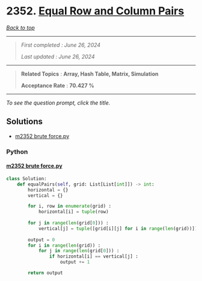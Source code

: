 # 2352. [Equal Row and Column Pairs](<https://leetcode.com/problems/equal-row-and-column-pairs>)

*[Back to top](<../README.md>)*

------

> *First completed : June 26, 2024*
>
> *Last updated : June 26, 2024*


------

> **Related Topics** : **Array, Hash Table, Matrix, Simulation**
>
> **Acceptance Rate** : **70.427 %**


------

*To see the question prompt, click the title.*

## Solutions

- [m2352 brute force.py](<../my-submissions/m2352 brute force.py>)
### Python
#### [m2352 brute force.py](<../my-submissions/m2352 brute force.py>)
```Python
class Solution:
    def equalPairs(self, grid: List[List[int]]) -> int:
        horizontal = {}
        vertical = {}

        for i, row in enumerate(grid) :
            horizontal[i] = tuple(row)
        
        for j in range(len(grid[0])) :
            vertical[j] = tuple([grid[i][j] for i in range(len(grid))])
        
        output = 0
        for i in range(len(grid)) :
            for j in range(len(grid[0])) :
                if horizontal[i] == vertical[j] :
                    output += 1

        return output
```

